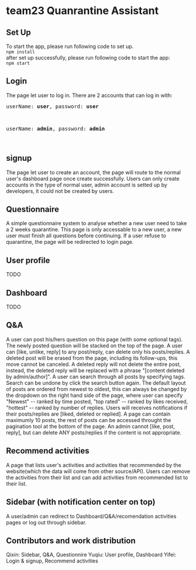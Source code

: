 # team23 Quanrantine Assistant

## Set Up
To start the app, please run following code to set up.<br/>
`npm install`<br/>
after set up successfully, please run following code to start the app:<br/>
`npm start`

## Login
The page let user to log in. There are 2 accounts that can log in with:
<pre>userName: <b>user</b>, password: <b>user</b></pre></br>
<pre>userName: <b>admin</b>, password: <b>admin</b></pre></br>


## signup
The page let user to create an account, the page will route to the normal user's dashboard page once create successfully. Users can only create accounts in the type of normal user, admin account is setted up by developers, it could not be created by users.

## Questionnaire
A simple questionnaire system to analyse whether a new user need to take a 2 weeks quarantine. This page is only accessable to a new user, a new user must finish all questions before continuing. If a user refuse to quarantine, the page will be redirected to login page.

## User profile
TODO

## Dashboard
TODO

## Q&A
A user can post his/hers question on this page (with some optional tags). The newly posted question will be stacked on the top of the page. 
A user can [like, unlike, reply] to any post/reply, can delete only his posts/replies. 
A deleted post will be erased from the page, including its follow-ups, this move cannot be canceled. A deleted reply will not delete the entire post, instead, the deleted reply will be replaced with a phrase "[content deleted by admin/author]". 
A user can search through all posts by specifying tags. Search can be undone by click the search button again.
The default layout of posts are ordered from newest to oldest, this can always be changed by the dropdown on the right hand side of the page, where user can specify "Newest" -- ranked by time posted, "top rated" -- ranked by likes received, "hottest" -- ranked by number of replies.
Users will receives notifications if their posts/replies are [liked, deleted or replied].
A page can contain maximumly 10 posts, the rest of posts can be accessed throught the pagination tool at the bottom of the page.
An admin cannot [like, post, reply], but can delete ANY posts/replies if the content is not appropriate.

## Recommend activities
A page that lists  user's activities and activities that recommended by the website(which the data will come from other source/API). Users can remove the activities from their list and can add activities from recommended list to their list.

## Sidebar (with notification center on top)
A user/admin can redirect to Dashboard/Q&A/recomendation activities pages or log out through sidebar.

## Contributors and work distribution
Qixin: Sidebar, Q&A, Questionnire
Yuqiu: User profile, Dashboard
Yifei: Login & signup, Recommend activities